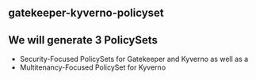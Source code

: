 ## gatekeeper-kyverno-policyset

## We will generate 3 PolicySets

* Security-Focused PolicySets for Gatekeeper and Kyverno as well as a 
* Multitenancy-Focused PolicySet for Kyverno
